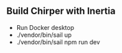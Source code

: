 ## Build Chirper with Inertia

- Run Docker desktop
- ./vendor/bin/sail up
- ./vendor/bin/sail npm run dev
